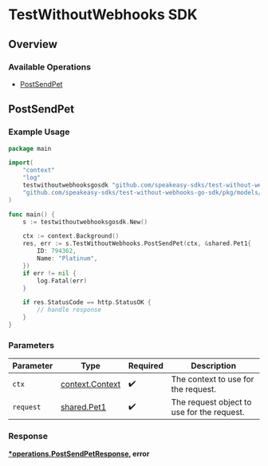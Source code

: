 # TestWithoutWebhooks SDK


## Overview

### Available Operations

* [PostSendPet](#postsendpet)

## PostSendPet

### Example Usage

```go
package main

import(
	"context"
	"log"
	testwithoutwebhooksgosdk "github.com/speakeasy-sdks/test-without-webhooks-go-sdk"
	"github.com/speakeasy-sdks/test-without-webhooks-go-sdk/pkg/models/shared"
)

func main() {
    s := testwithoutwebhooksgosdk.New()

    ctx := context.Background()
    res, err := s.TestWithoutWebhooks.PostSendPet(ctx, &shared.Pet1{
        ID: 794362,
        Name: "Platinum",
    })
    if err != nil {
        log.Fatal(err)
    }

    if res.StatusCode == http.StatusOK {
        // handle response
    }
}
```

### Parameters

| Parameter                                             | Type                                                  | Required                                              | Description                                           |
| ----------------------------------------------------- | ----------------------------------------------------- | ----------------------------------------------------- | ----------------------------------------------------- |
| `ctx`                                                 | [context.Context](https://pkg.go.dev/context#Context) | :heavy_check_mark:                                    | The context to use for the request.                   |
| `request`                                             | [shared.Pet1](../../models/shared/pet1.md)            | :heavy_check_mark:                                    | The request object to use for the request.            |


### Response

**[*operations.PostSendPetResponse](../../models/operations/postsendpetresponse.md), error**

